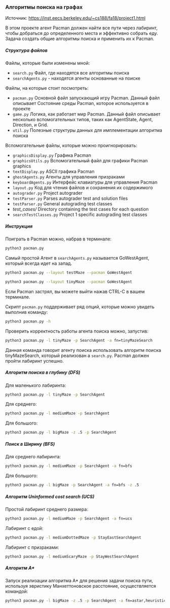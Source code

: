 ### Алгоритмы поиска на графах
Источник: https://inst.eecs.berkeley.edu/~cs188/fa18/project1.html

В этом проекте агент Pacman должен найти все пути через лабиринт, чтобы добраться до определенного места и эффективно собрать еду. Задача создать общие алгоритмы поиска и применить их к Pacman.

##### Структура файлов

Файлы, которые были изменены мной:
* `search.py`   Файл, где находятся все алгоритмы поиска
* `searchAgents.py` - находятся агенты основанные на поиске

Файлы, на которые стоит посмотреть:
* `pacman.py` Основной файл запускающий игру Pacman. Данный файл описывает Состояние среды  Pacman, которое используется в проекте  
* `game.py` Логика, как работает мир Pacman. Данный файл описывает несколько вспомогательных типов, таких как AgentState, Agent, Direction, и Grid.
* `util.py` Полезные структуры данных для имплементации алгоритма поиска

Вспомогательные файлы, которые можно проигнорировать:
* `graphicsDisplay.py`  Графика Pacman
* `graphicsUtils.py`    Вспомогательный файл для графики Pacman graphics
* `textDisplay.py`  ASCII графика Pacman
* `ghostAgents.py`  Агенты для управления призраками
* `keyboardAgents.py`   Интерфейс клавиатуры для управления Pacman
* `layout.py`   Код для чтения файлов и сохранения их содержимого
* `autograder.py`   Project autograder
* `testParser.py`   Parses autograder test and solution files
* `testParser.py`  General autograding test classes
* *test_cases/*   Directory containing the test cases for each question
* `searchTestClasses.py`    Project 1 specific autograding test classes

##### Инструкция
Поиграть в Pacman можно, набрав в терминале:

```bash
python3 pacman.py
```

Самый простой Агент в `searchAgents.py` называется GoWestAgent, который всегда идет на запад.
```bash
python3 pacman.py --layout testMaze --pacman GoWestAgent
```
```bash
python3 pacman.py --layout tinyMaze --pacman GoWestAgent
```

Eсли Pacman застрял, вы можете выйти нажав CTRL-C в вашем терминале.

Скрипт `pacman.py`  поддерживает ряд опций, которые можно увидеть выполнив команду:

```bash
python3 pacman.py -h
```

Проверить корректность работы агента поиска можно, запустив:
```bash
python3 pacman.py -l tinyMaze -p SearchAgent -a fn=tinyMazeSearch
```
Данная команда говорит агенту поиска использовать алгоритм поиска tinyMazeSearch, который реализован а `search.py`. Pacman должен пройти лабиринт успешно.

##### Алгоритм поиска в глубину (DFS)

Для маленького лабиринта:
```bash
python3 pacman.py -l tinyMaze -p SearchAgent
```
Для среднего:
```bash
python3 pacman.py -l mediumMaze -p SearchAgent
```
Для большого:
```bash
python3 pacman.py -l bigMaze -z .5 -p SearchAgent
```

##### Поиск в Ширину (BFS)

Для среднего лабиринта:
```bash
python3 pacman.py -l mediumMaze -p SearchAgent -a fn=bfs
```
Для большого:
```bash
python3 pacman.py -l bigMaze -p SearchAgent -a fn=bfs -z .5
```

##### Алгоритм Uninformed cost search (UCS)

Простой лабиринт среднего размера:
```bash
python3 pacman.py -l mediumMaze -p SearchAgent -a fn=ucs
```
Лабиринт с едой:
```bash
python3 pacman.py -l mediumDottedMaze -p StayEastSearchAgent
```
Лабиринт с призраками:
```bash
python3 pacman.py -l mediumScaryMaze -p StayWestSearchAgent
```

##### Алгоритм A*
Запуск реализации алгоритма A*  для решения задачи поиска пути, используя эвристику Манхеттоновское расстояние, осуществляется командой:
```bash
python3 pacman.py -l bigMaze -z .5 -p SearchAgent -a fn=astar,heuristic=manhattanHeuristic
```
